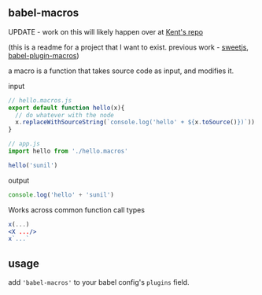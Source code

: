 babel-macros
---

UPDATE - work on this will likely happen over at [Kent's repo](https://github.com/kentcdodds/babel-macros) 

(this is a readme for a project that I want to exist. previous work - [sweetjs](http://sweetjs.org/), [babel-plugin-macros](https://github.com/codemix/babel-plugin-macros))

a macro is a function that takes source code as input, and modifies it. 

input
```jsx
// hello.macros.js 
export default function hello(x){
  // do whatever with the node  
  x.replaceWithSourceString(`console.log('hello' + ${x.toSource()})`))
}

// app.js
import hello from './hello.macros'

hello('sunil')
```

output
```jsx
console.log('hello' + 'sunil')
```
Works across common function call types 
```jsx
x(...)
<X .../>
x`...`
```


usage 
---
add `'babel-macros'` to your babel config's `plugins` field. 
